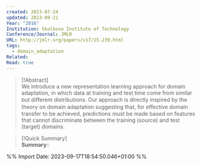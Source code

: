 ```yaml
---
created: 2023-07-24
updated: 2023-09-21
Year: "2016"
Institution: Skolkovo Institute of Technology
Conference/Journal: JMLR
URL: http://jmlr.org/papers/v17/15-239.html
tags:
  - domain_adaptation
Related: 
Read: true
---
```

> [!Abstract]  
> We introduce a new representation learning approach for domain adaptation, in which data at training and test time come from similar but diﬀerent distributions. Our approach is directly inspired by the theory on domain adaptation suggesting that, for eﬀective domain transfer to be achieved, predictions must be made based on features that cannot discriminate between the training (source) and test (target) domains.  

> [!Quick Summary]  
>**Summary**::



%% Import Date: 2023-09-17T18:54:50.046+01:00 %%
